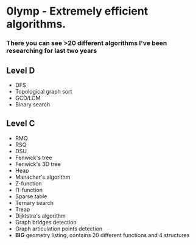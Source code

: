 # 0lymp - Extremely efficient algorithms.
### There you can see >20 different algorithms I've been researching for last two years

## Level D
- DFS
- Topological graph sort
- GCD/LCM
- Binary search

## Level C
- RMQ
- RSQ
- DSU
- Fenwick's tree
- Fenwick's 3D tree
- Heap
- Manacher's algorithm
- Z-function
- П-function
- Sparse table
- Ternary search
- Treap
- Dijktstra's algorithm
- Graph bridges detection
- Graph articulation points detection
- **BIG** geometry listing, contains 20 different functions and 4 structures

